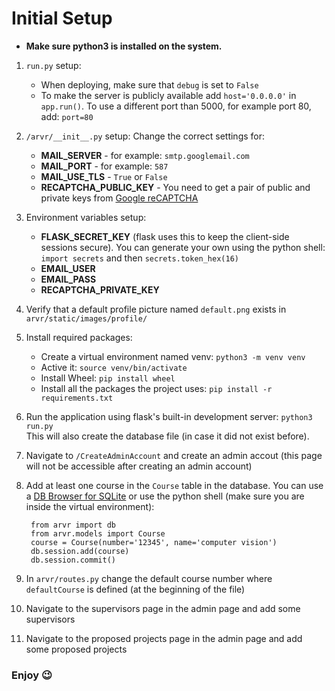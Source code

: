 # Initial Setup
- **Make sure python3 is installed on the system.**

1. ```run.py```  setup:
     - When deploying, make sure that  ```debug``` is set to ```False```
     - To make the server is publicly available add ```host='0.0.0.0'``` in ```app.run()```. To use a different port than 5000, for example port 80, add: ```port=80```
2. ```/arvr/__init__.py```  setup: Change the correct settings for:
    - **MAIL_SERVER** - for example: ```smtp.googlemail.com```
    - **MAIL_PORT** - for example: ```587```
    - **MAIL_USE_TLS**  - ```True``` or ```False```
    - **RECAPTCHA_PUBLIC_KEY** - You need to get a pair of public and private keys from [Google reCAPTCHA](https://www.google.com/recaptcha/)
    
3. Environment variables setup:
    - **FLASK_SECRET_KEY** (flask uses this to keep the client-side sessions secure). You can generate your own using the python shell: ```import secrets``` and then ```secrets.token_hex(16)```
    - **EMAIL_USER**
    - **EMAIL_PASS**
    - **RECAPTCHA_PRIVATE_KEY**
4. Verify that a default profile picture named ```default.png``` exists in ```arvr/static/images/profile/```
5. Install required packages:
    - Create a virtual environment named venv: ```python3 -m venv venv```
    - Active it: ```source venv/bin/activate```
    - Install Wheel: ```pip install wheel```
    - Install all the packages the project uses: ```pip install -r requirements.txt```
6. Run the application using flask's built-in development server: ```python3 run.py```  
    This will also create the database file (in case it did not exist before).
7. Navigate to ```/CreateAdminAccount``` and create an admin accout (this page will not be accessible after creating an admin account)
8. Add at least one course in the ```Course``` table in the database. You can use a [DB Browser for SQLite](https://sqlitebrowser.org/) or use the python shell (make sure you are inside the virtual environment):

    
        from arvr import db
        from arvr.models import Course
        course = Course(number='12345', name='computer vision')
        db.session.add(course)
        db.session.commit()
    

9. In ```arvr/routes.py``` change the default course number where ```defaultCourse``` is defined (at the beginning of the file)
10. Navigate to the supervisors page in the admin page and add some supervisors
11. Navigate to the proposed projects page in the admin page and add some proposed projects

### Enjoy :wink: